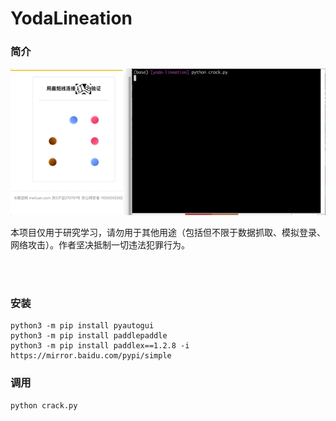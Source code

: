 # YodaLineation

### 简介
![demo1](https://raw.githubusercontent.com/AnsonFreeman/yoda-lineation/main/images/demo.gif)

本项目仅用于研究学习，请勿用于其他用途（包括但不限于数据抓取、模拟登录、网络攻击）。作者坚决抵制一切违法犯罪行为。

<br> 


<br>


### 安装
```shell
python3 -m pip install pyautogui
python3 -m pip install paddlepaddle
python3 -m pip install paddlex==1.2.8 -i https://mirror.baidu.com/pypi/simple
```

### 调用

```shell
python crack.py
```


